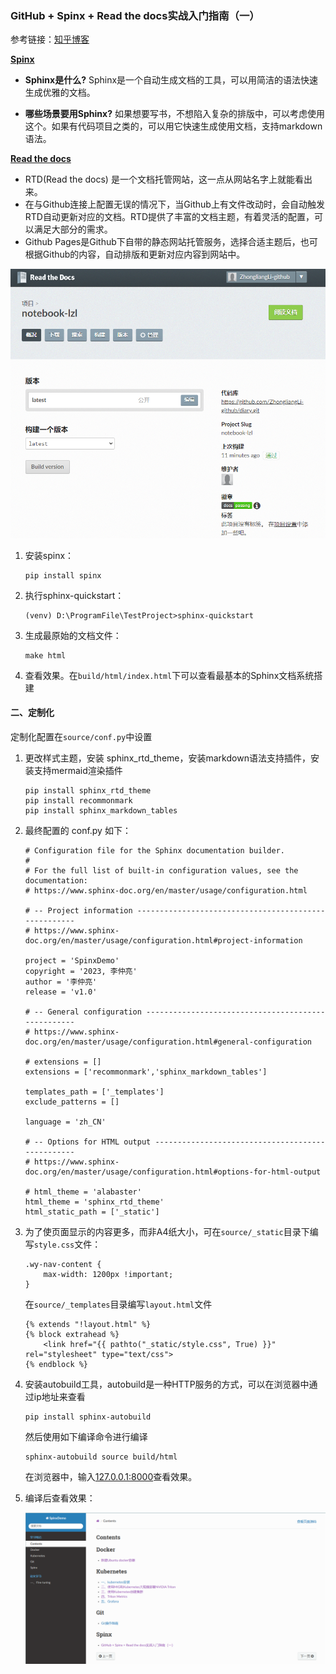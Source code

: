 ### GitHub + Spinx + Read the docs实战入门指南（一）

参考链接：[知乎博客](https://zhuanlan.zhihu.com/p/618869114)

**<u>Spinx</u>**

- **Sphinx是什么?** Sphinx是一个自动生成文档的工具，可以用简洁的语法快速生成优雅的文档。

- **哪些场景要用Sphinx?** 如果想要写书，不想陷入复杂的排版中，可以考虑使用这个。如果有代码项目之类的，可以用它快速生成使用文档，支持markdown语法。

**<u>Read the docs</u>**

- RTD(Read the docs) 是一个文档托管网站，这一点从网站名字上就能看出来。
- 在与Github连接上配置无误的情况下，当Github上有文件改动时，会自动触发RTD自动更新对应的文档。RTD提供了丰富的文档主题，有着灵活的配置，可以满足大部分的需求。
- Github Pages是Github下自带的静态网站托管服务，选择合适主题后，也可根据Github的内容，自动排版和更新对应内容到网站中。

![](01.assets/image-20230508121129552.png)

1. 安装spinx：

   ```
   pip install spinx
   ```

2. 执行sphinx-quickstart：

   ```
   (venv) D:\ProgramFile\TestProject>sphinx-quickstart
   ```

3. 生成最原始的文档文件：

   ```
   make html
   ```

4. 查看效果。在`build/html/index.html`下可以查看最基本的Sphinx文档系统搭建

#### 二、定制化

定制化配置在`source/conf.py`中设置

1. 更改样式主题，安装 sphinx_rtd_theme，安装markdown语法支持插件，安装支持mermaid渲染插件

   ```
   pip install sphinx_rtd_theme
   pip install recommonmark
   pip install sphinx_markdown_tables
   ```

2. 最终配置的 conf.py 如下：

   ```
   # Configuration file for the Sphinx documentation builder.
   #
   # For the full list of built-in configuration values, see the documentation:
   # https://www.sphinx-doc.org/en/master/usage/configuration.html
   
   # -- Project information -----------------------------------------------------
   # https://www.sphinx-doc.org/en/master/usage/configuration.html#project-information
   
   project = 'SpinxDemo'
   copyright = '2023, 李仲亮'
   author = '李仲亮'
   release = 'v1.0'
   
   # -- General configuration ---------------------------------------------------
   # https://www.sphinx-doc.org/en/master/usage/configuration.html#general-configuration
   
   # extensions = []
   extensions = ['recommonmark','sphinx_markdown_tables']
   
   templates_path = ['_templates']
   exclude_patterns = []
   
   language = 'zh_CN'
   
   # -- Options for HTML output -------------------------------------------------
   # https://www.sphinx-doc.org/en/master/usage/configuration.html#options-for-html-output
   
   # html_theme = 'alabaster'
   html_theme = 'sphinx_rtd_theme'
   html_static_path = ['_static']
   ```

3. 为了使页面显示的内容更多，而非A4纸大小，可在`source/_static`目录下编写`style.css`文件：

   ```
   .wy-nav-content {
       max-width: 1200px !important;
   }
   ```

   在`source/_templates`目录编写`layout.html`文件

   ```
   {% extends "!layout.html" %}
   {% block extrahead %}
       <link href="{{ pathto("_static/style.css", True) }}" rel="stylesheet" type="text/css">
   {% endblock %}
   ```

4. 安装autobuild工具，autobuild是一种HTTP服务的方式，可以在浏览器中通过ip地址来查看

   ```
   pip install sphinx-autobuild
   ```

   然后使用如下编译命令进行编译

   ```
   sphinx-autobuild source build/html
   ```

   在浏览器中，输入[127.0.0.1:8000](http://127.0.0.1:8000)查看效果。

5. 编译后查看效果：

   ![](01.assets/image-20230508165704941.png)

